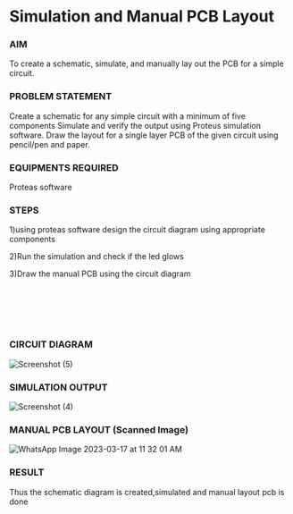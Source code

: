 # Simulation and Manual PCB Layout

### AIM
To create a schematic, simulate, and manually lay out the PCB for a simple circuit.

### PROBLEM STATEMENT

 Create a schematic for any simple circuit with a minimum of five components
 Simulate and verify the output using Proteus simulation software.
 Draw the layout for a single layer PCB of the given circuit using pencil/pen and paper.

### EQUIPMENTS REQUIRED

 Proteas software

### STEPS

1)using proteas software design the circuit diagram using appropriate components

2)Run the simulation and check if the led glows

3)Draw the manual PCB using the circuit diagram
<br><br><br><br><br><br>

### CIRCUIT DIAGRAM
![Screenshot (5)](https://user-images.githubusercontent.com/75234946/225827100-0fd28d14-77db-49f7-875b-ac7da59cbbe9.png)



### SIMULATION OUTPUT
![Screenshot (4)](https://user-images.githubusercontent.com/75234946/225826149-6fdc96e9-7b24-4925-9374-5bd539f95405.png)



### MANUAL PCB LAYOUT (Scanned Image)
![WhatsApp Image 2023-03-17 at 11 32 01 AM](https://user-images.githubusercontent.com/75234946/225826360-7a1f0068-3b70-4d0b-93d9-e34cbf375089.jpeg)


### RESULT
Thus the schematic diagram is created,simulated and manual layout pcb is done

